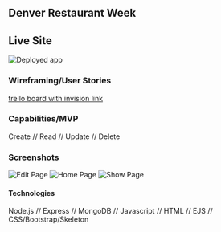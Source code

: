 ## Denver Restaurant Week ##
## Live Site ##
![Deployed app](https://project2-restaurantweek.herokuapp.com/restaurants/seed)

### Wireframing/User Stories ###

[trello board with invision link](https://trello.com/b/wWnwphln/denver-restaurant-week)

### Capabilities/MVP ###

Create //
Read //
Update //
Delete

### Screenshots ###
![Edit Page](editPage.png)
![Home Page](landingPage.png)
![Show Page](singlePage.png)

#### Technologies ####
Node.js //
Express //
MongoDB //
Javascript //
HTML //
EJS //
CSS/Bootstrap/Skeleton